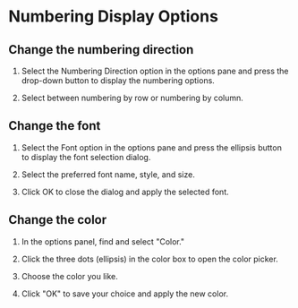 # Numbering Display Options

## Change the numbering direction

1. Select the Numbering Direction option in the options pane and press the drop-down button to display the numbering options.

2. Select between numbering by row or numbering by column.

## Change the font

1. Select the Font option in the options pane and press the ellipsis button to display the font selection dialog.

2. Select the preferred font name, style, and size.

3. Click OK to close the dialog and apply the selected font.

## Change the color

1. In the options panel, find and select "Color."

2. Click the three dots (ellipsis) in the color box to open the color picker.

3. Choose the color you like.

4. Click "OK" to save your choice and apply the new color.
